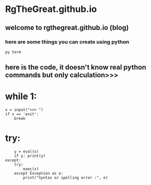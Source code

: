 # RgTheGreat.github.io

## welcome to rgthegreat.github.io (blog)


### here are some things you can create using python

 ``py term``
 
 ## here is the code, it doesn't know real python commands but only calculation>>>


# while 1:
	x = input(">>> ")
	if x == 'exit':
		break


#    try:
		y = eval(x)
		if y: print(y)
	except:
		try:
			exec(x)
		except Exception as e:
			print("Syntas or spelling error :", e)
			
